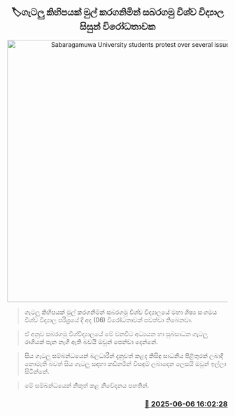 <p align='center'><b><h2 align='center' title='Sabaragamuwa University students protest over several issues'>🏷ගැටලු කිහිපයක් මුල් කරගනිමින් සබරගමු විශ්ව විද්‍යා​ල සිසුන් විරෝධතාවක</h2></b></p>
<p align='center'><img src='https://helakuru.sgp1.cdn.digitaloceanspaces.com/esana/images/lib/gfs.jpg' width='600' alt='Sabaragamuwa University students protest over several issues'></p>

> ගැටලු කිහිපයක් මුල් කරගනිම්න් සබරගමු විශ්ව විද්‍යාලයේ මහා ශිෂ්‍ය සංගමය විශ්ව විද්‍යාල පරිශ්‍රයේ දී අ​ද (06) විරෝධතාවක් පවත්වා තිබෙනවා.

> ඒ අනුව සබරගමු විශ්විද්‍යාලයේ මේ වනවිට අධ්‍යයන හා සුබසාධන ගැටලු රාශියක් පැන නැගී ඇති බවයි ඔවුන් පෙන්වා දෙන්නේ.

> සිය ගැටලු සම්බන්ධයෙන් බලධාරීන් දැනුවත් කළද කිසිඳු සාධනීය පිළිතුරක් ලබාදී නොමැති බවත් සිය ගැටලු සඳහා කඩිනමින් විසඳුම් ලබාදෙන ලෙසයි ඔවුන් ඉල්ලා සිටින්නේ.

> මේ සම්බන්ධයෙන් නිකුත් කළ නිවේදනය පහතින්.



<h3 align='right'><a href='https://www.helakuru.lk/esana/p/110793/'>📅 2025-06-06 16:02:28</a></h3>
